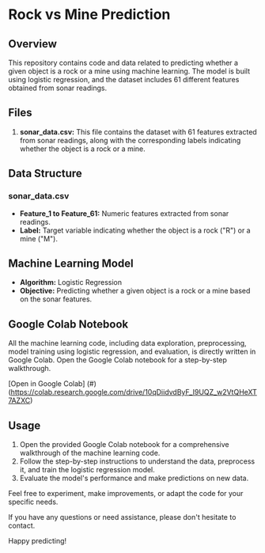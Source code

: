 # Rock vs Mine Prediction

## Overview

This repository contains code and data related to predicting whether a given object is a rock or a mine using machine learning. The model is built using logistic regression, and the dataset includes 61 different features obtained from sonar readings.

## Files

1. **sonar_data.csv:** This file contains the dataset with 61 features extracted from sonar readings, along with the corresponding labels indicating whether the object is a rock or a mine.

## Data Structure

### sonar_data.csv

- **Feature_1 to Feature_61:** Numeric features extracted from sonar readings.
- **Label:** Target variable indicating whether the object is a rock ("R") or a mine ("M").

## Machine Learning Model

- **Algorithm:** Logistic Regression
- **Objective:** Predicting whether a given object is a rock or a mine based on the sonar features.

## Google Colab Notebook

All the machine learning code, including data exploration, preprocessing, model training using logistic regression, and evaluation, is directly written in Google Colab. Open the Google Colab notebook for a step-by-step walkthrough.

[Open in Google Colab]
(#) (https://colab.research.google.com/drive/10qDiidvdByF_I9UQZ_w2VtQHeXT7AZXC)

## Usage

1. Open the provided Google Colab notebook for a comprehensive walkthrough of the machine learning code.
2. Follow the step-by-step instructions to understand the data, preprocess it, and train the logistic regression model.
3. Evaluate the model's performance and make predictions on new data.

Feel free to experiment, make improvements, or adapt the code for your specific needs.

If you have any questions or need assistance, please don't hesitate to contact.

Happy predicting!
